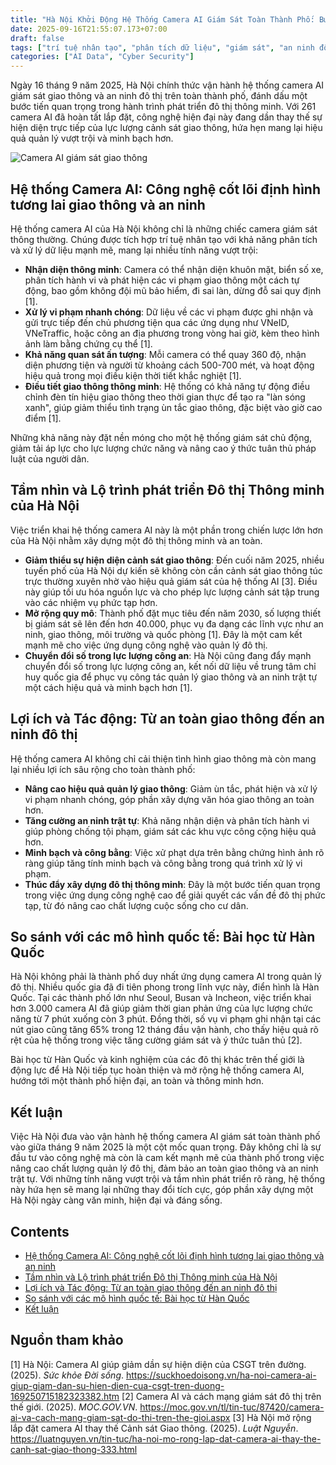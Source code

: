 ```yaml
---
title: "Hà Nội Khởi Động Hệ Thống Camera AI Giám Sát Toàn Thành Phố: Bước Ngoặt Trong Xây Dựng Đô Thị Thông Minh"
date: 2025-09-16T21:55:07.173+07:00
draft: false
tags: ["trí tuệ nhân tạo", "phân tích dữ liệu", "giám sát", "an ninh đô thị", "smart city"]
categories: ["AI Data", "Cyber Security"]
---
```


Ngày 16 tháng 9 năm 2025, Hà Nội chính thức vận hành hệ thống camera AI giám sát giao thông và an ninh đô thị trên toàn thành phố, đánh dấu một bước tiến quan trọng trong hành trình phát triển đô thị thông minh. Với 261 camera AI đã hoàn tất lắp đặt, công nghệ hiện đại này đang dần thay thế sự hiện diện trực tiếp của lực lượng cảnh sát giao thông, hứa hẹn mang lại hiệu quả quản lý vượt trội và minh bạch hơn.

![Camera AI giám sát giao thông](/images/2025/ha-noi-hoan-thanh-lap-dat-26-bo-camera-ai-ho-tro-theo-doi-giam-sat-giao-thong-103250812161210258.jpg)

## Hệ thống Camera AI: Công nghệ cốt lõi định hình tương lai giao thông và an ninh

Hệ thống camera AI của Hà Nội không chỉ là những chiếc camera giám sát thông thường. Chúng được tích hợp trí tuệ nhân tạo với khả năng phân tích và xử lý dữ liệu mạnh mẽ, mang lại nhiều tính năng vượt trội:

*   **Nhận diện thông minh**: Camera có thể nhận diện khuôn mặt, biển số xe, phân tích hành vi và phát hiện các vi phạm giao thông một cách tự động, bao gồm không đội mũ bảo hiểm, đi sai làn, dừng đỗ sai quy định [1].
*   **Xử lý vi phạm nhanh chóng**: Dữ liệu về các vi phạm được ghi nhận và gửi trực tiếp đến chủ phương tiện qua các ứng dụng như VNeID, VNeTraffic, hoặc công an địa phương trong vòng hai giờ, kèm theo hình ảnh làm bằng chứng cụ thể [1].
*   **Khả năng quan sát ấn tượng**: Mỗi camera có thể quay 360 độ, nhận diện phương tiện và người từ khoảng cách 500-700 mét, và hoạt động hiệu quả trong mọi điều kiện thời tiết khắc nghiệt [1].
*   **Điều tiết giao thông thông minh**: Hệ thống có khả năng tự động điều chỉnh đèn tín hiệu giao thông theo thời gian thực để tạo ra "làn sóng xanh", giúp giảm thiểu tình trạng ùn tắc giao thông, đặc biệt vào giờ cao điểm [1].

Những khả năng này đặt nền móng cho một hệ thống giám sát chủ động, giảm tải áp lực cho lực lượng chức năng và nâng cao ý thức tuân thủ pháp luật của người dân.

## Tầm nhìn và Lộ trình phát triển Đô thị Thông minh của Hà Nội

Việc triển khai hệ thống camera AI này là một phần trong chiến lược lớn hơn của Hà Nội nhằm xây dựng một đô thị thông minh và an toàn.

*   **Giảm thiểu sự hiện diện cảnh sát giao thông**: Đến cuối năm 2025, nhiều tuyến phố của Hà Nội dự kiến sẽ không còn cần cảnh sát giao thông túc trực thường xuyên nhờ vào hiệu quả giám sát của hệ thống AI [3]. Điều này giúp tối ưu hóa nguồn lực và cho phép lực lượng cảnh sát tập trung vào các nhiệm vụ phức tạp hơn.
*   **Mở rộng quy mô**: Thành phố đặt mục tiêu đến năm 2030, số lượng thiết bị giám sát sẽ lên đến hơn 40.000, phục vụ đa dạng các lĩnh vực như an ninh, giao thông, môi trường và quốc phòng [1]. Đây là một cam kết mạnh mẽ cho việc ứng dụng công nghệ vào quản lý đô thị.
*   **Chuyển đổi số trong lực lượng công an**: Hà Nội cũng đang đẩy mạnh chuyển đổi số trong lực lượng công an, kết nối dữ liệu về trung tâm chỉ huy quốc gia để phục vụ công tác quản lý giao thông và an ninh trật tự một cách hiệu quả và minh bạch hơn [1].

## Lợi ích và Tác động: Từ an toàn giao thông đến an ninh đô thị

Hệ thống camera AI không chỉ cải thiện tình hình giao thông mà còn mang lại nhiều lợi ích sâu rộng cho toàn thành phố:

*   **Nâng cao hiệu quả quản lý giao thông**: Giảm ùn tắc, phát hiện và xử lý vi phạm nhanh chóng, góp phần xây dựng văn hóa giao thông an toàn hơn.
*   **Tăng cường an ninh trật tự**: Khả năng nhận diện và phân tích hành vi giúp phòng chống tội phạm, giám sát các khu vực công cộng hiệu quả hơn.
*   **Minh bạch và công bằng**: Việc xử phạt dựa trên bằng chứng hình ảnh rõ ràng giúp tăng tính minh bạch và công bằng trong quá trình xử lý vi phạm.
*   **Thúc đẩy xây dựng đô thị thông minh**: Đây là một bước tiến quan trọng trong việc ứng dụng công nghệ cao để giải quyết các vấn đề đô thị phức tạp, từ đó nâng cao chất lượng cuộc sống cho cư dân.

## So sánh với các mô hình quốc tế: Bài học từ Hàn Quốc

Hà Nội không phải là thành phố duy nhất ứng dụng camera AI trong quản lý đô thị. Nhiều quốc gia đã đi tiên phong trong lĩnh vực này, điển hình là Hàn Quốc. Tại các thành phố lớn như Seoul, Busan và Incheon, việc triển khai hơn 3.000 camera AI đã giúp giảm thời gian phản ứng của lực lượng chức năng từ 7 phút xuống còn 3 phút. Đồng thời, số vụ vi phạm ghi nhận tại các nút giao cũng tăng 65% trong 12 tháng đầu vận hành, cho thấy hiệu quả rõ rệt của hệ thống trong việc tăng cường giám sát và ý thức tuân thủ [2].

Bài học từ Hàn Quốc và kinh nghiệm của các đô thị khác trên thế giới là động lực để Hà Nội tiếp tục hoàn thiện và mở rộng hệ thống camera AI, hướng tới một thành phố hiện đại, an toàn và thông minh hơn.

## Kết luận

Việc Hà Nội đưa vào vận hành hệ thống camera AI giám sát toàn thành phố vào giữa tháng 9 năm 2025 là một cột mốc quan trọng. Đây không chỉ là sự đầu tư vào công nghệ mà còn là cam kết mạnh mẽ của thành phố trong việc nâng cao chất lượng quản lý đô thị, đảm bảo an toàn giao thông và an ninh trật tự. Với những tính năng vượt trội và tầm nhìn phát triển rõ ràng, hệ thống này hứa hẹn sẽ mang lại những thay đổi tích cực, góp phần xây dựng một Hà Nội ngày càng văn minh, hiện đại và đáng sống.

## Contents
- [Hệ thống Camera AI: Công nghệ cốt lõi định hình tương lai giao thông và an ninh](#hệ-thống-camera-ai-công-nghệ-cốt-lõi-định-hình-tương-lai-giao-thông-và-an-ninh)
- [Tầm nhìn và Lộ trình phát triển Đô thị Thông minh của Hà Nội](#tầm-nhìn-và-lộ-trình-phát-triển-đô-thị-thông-minh-của-hà-nội)
- [Lợi ích và Tác động: Từ an toàn giao thông đến an ninh đô thị](#lợi-ích-và-tác-động-từ-an-toàn-giao-thông-đến-an-ninh-đô-thị)
- [So sánh với các mô hình quốc tế: Bài học từ Hàn Quốc](#so-sánh-với-các-mô-hình-quốc-tế-bài-học-từ-hàn-quốc)
- [Kết luận](#kết-luận)

## Nguồn tham khảo
[1] Hà Nội: Camera AI giúp giảm dần sự hiện diện của CSGT trên đường. (2025). _Sức khỏe Đời sống_. https://suckhoedoisong.vn/ha-noi-camera-ai-giup-giam-dan-su-hien-dien-cua-csgt-tren-duong-169250715182323382.htm
[2] Camera AI và cách mạng giám sát đô thị trên thế giới. (2025). _MOC.GOV.VN_. https://moc.gov.vn/tl/tin-tuc/87420/camera-ai-va-cach-mang-giam-sat-do-thi-tren-the-gioi.aspx
[3] Hà Nội mở rộng lắp đặt camera AI thay thế Cảnh sát Giao thông. (2025). _Luật Nguyễn_. https://luatnguyen.vn/tin-tuc/ha-noi-mo-rong-lap-dat-camera-ai-thay-the-canh-sat-giao-thong-333.html
